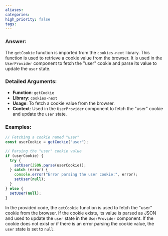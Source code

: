 ```yaml
---
aliases: 
categories: 
high_priority: false
tags:
---
```


### Answer:

The `getCookie` function is imported from the `cookies-next` library. This function is used to retrieve a cookie value from the browser. It is used in the `UserProvider` component to fetch the "user" cookie and parse its value to update the `user` state.

### Detailed Arguments:

- **Function**: `getCookie`
- **Library**: `cookies-next`
- **Usage**: To fetch a cookie value from the browser.
- **Context**: Used in the `UserProvider` component to fetch the "user" cookie and update the `user` state.

### Examples:

```javascript
// Fetching a cookie named "user"
const userCookie = getCookie("user");

// Parsing the "user" cookie value
if (userCookie) {
  try {
    setUser(JSON.parse(userCookie));
  } catch (error) {
    console.error("Error parsing the user cookie:", error);
    setUser(null);
  }
} else {
  setUser(null);
}
```

In the provided code, the `getCookie` function is used to fetch the "user" cookie from the browser. If the cookie exists, its value is parsed as JSON and used to update the `user` state in the `UserProvider` component. If the cookie does not exist or if there is an error parsing the cookie value, the `user` state is set to `null`.
